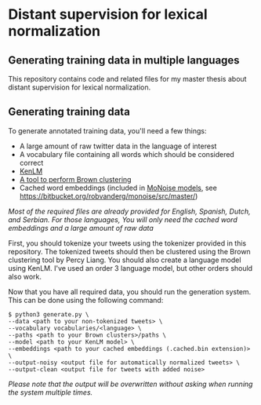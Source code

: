 # Distant supervision for lexical normalization
## Generating training data in multiple languages

This repository contains code and related files for my master thesis about distant supervision for lexical normalization.

## Generating training data

To generate annotated training data, you'll need a few things:
* A large amount of raw twitter data in the language of interest
* A vocabulary file containing all words which should be considered correct
* [KenLM](https://kheafield.com/code/kenlm/)
* [A tool to perform Brown clustering](https://github.com/percyliang/brown-cluster/)
* Cached word embeddings (included in [MoNoise models](http://robvandergoot.com/data/monoise/), see https://bitbucket.org/robvanderg/monoise/src/master/)

_Most of the required files are already provided for English, Spanish, Dutch, and Serbian. For those languages, You will only need the cached word embeddings and a large amount of raw data_

First, you should tokenize your tweets using the tokenizer provided in this repository. The tokenized tweets should then be clustered using the Brown clustering tool by Percy Liang. You should also create a language model using KenLM. I've used an order 3 language model, but other orders should also work.

Now that you have all required data, you should run the generation system. This can be done using the following command:
```{bash}
$ python3 generate.py \
--data <path to your non-tokenized tweets> \
--vocabulary vocabularies/<language> \
--paths <path to your Brown clusters>/paths \
--model <path to your KenLM model> \
--embeddings <path to your cached embeddings (.cached.bin extension)> \
--output-noisy <output file for automatically normalized tweets> \
--output-clean <output file for tweets with added noise>
```
_Please note that the output will be overwritten without asking when running the system multiple times._

